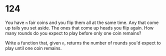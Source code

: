 [_metadata_:number]:-      "124"
[_metadata_:difficulty]:-  "Easy"
[_metadata_:asker]:-       "Microsoft"
[_metadata_:tags]:-        "random"

# 124

You have `n` fair coins and you flip them all at the same time. Any that come up tails you set aside.
The ones that come up heads you flip again. How many rounds do you expect to play before only one coin
remains?

Write a function that, given `n`, returns the number of rounds you'd expect to play until one coin remains.

